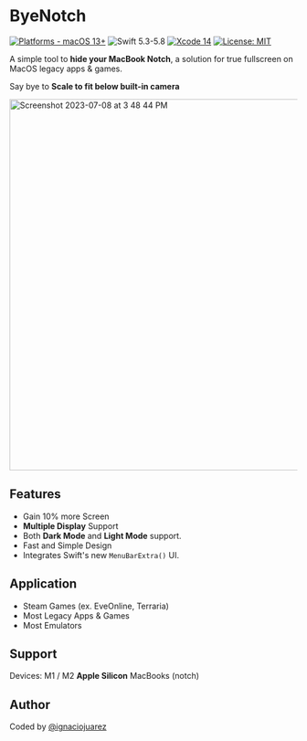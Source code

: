 # ByeNotch

[![Platforms - macOS 13+](https://img.shields.io/badge/platforms-macOS%2013+-lightgrey.svg?style=flat)](https://developer.apple.com/swift) ![Swift 5.3-5.8](https://img.shields.io/badge/Swift-5.3–5.8-orange.svg?style=flat) [![Xcode 14](https://img.shields.io/badge/Xcode-14-blue.svg?style=flat)](https://developer.apple.com/swift) [![License: MIT](http://img.shields.io/badge/license-MIT-lightgrey.svg?style=flat)](https://github.com/orchetect/MacControlCenterUI/blob/main/LICENSE)

A simple tool to **hide your MacBook Notch**, a solution for true fullscreen on MacOS legacy apps & games. 

Say bye to **Scale to fit below built-in camera**

<img align="center" width="650" alt="Screenshot 2023-07-08 at 3 48 44 PM" src="https://github.com/ignaciojuarez/ByeNotch/assets/62676603/67672a3c-f42a-4a3e-80a1-28bc58211cbb">

## Features
* Gain 10% more Screen
* **Multiple Display** Support
* Both **Dark Mode** and **Light Mode** support.
* Fast and Simple Design
* Integrates Swift's new `MenuBarExtra()` UI.

## Application
* Steam Games (ex. EveOnline, Terraria)
* Most Legacy Apps & Games
* Most Emulators

## Support
Devices: M1 / M2 **Apple Silicon** MacBooks (notch)

## Author
Coded by [@ignaciojuarez](https://github.com/ignaciojuarez)
